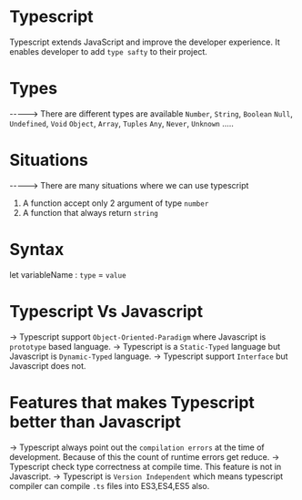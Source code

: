 # Typescript

Typescript extends JavaScript and improve the developer experience. It enables developer to add `type safty` to their project.

# Types

-----> There are different types are available
`Number`, `String`, `Boolean`
`Null`, `Undefined`, `Void`
`Object`, `Array`, `Tuples`
`Any`, `Never`, `Unknown` .....

# Situations

-----> There are many situations where we can use typescript

1.  A function accept only 2 argument of type `number`
2.  A function that always return `string`

# Syntax

let variableName : `type` = `value`

# Typescript Vs Javascript

-> Typescript support `Object-Oriented-Paradigm` where Javascript is `prototype` based language.
-> Typescript is a `Static-Typed` language but Javascript is `Dynamic-Typed` language.
-> Typescript support `Interface` but Javascript does not.

# Features that makes Typescript better than Javascript

-> Typescript always point out the `compilation errors` at the time of development. Because of this the count of runtime errors get reduce.
-> Typescript check type correctness at compile time. This feature is not in Javascript.
-> Typescript is `Version Independent` which means typescript compiler can compile `.ts` files into ES3,ES4,ES5 also. 
